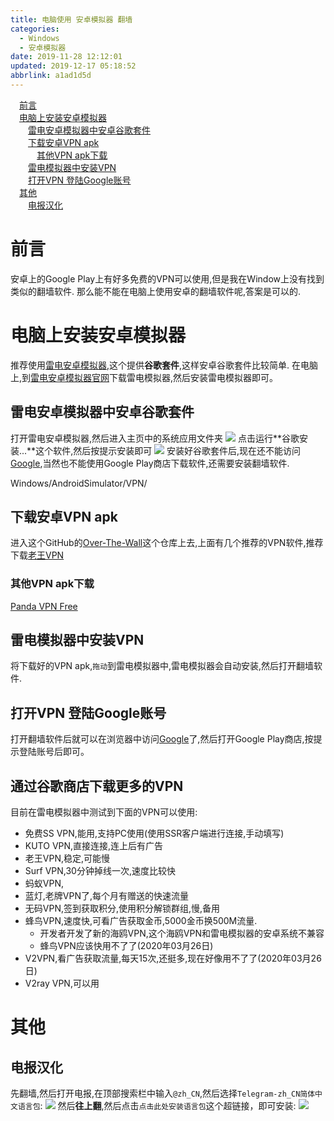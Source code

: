 ```yaml
---
title: 电脑使用 安卓模拟器 翻墙
categories: 
  - Windows
  - 安卓模拟器
date: 2019-11-28 12:12:01
updated: 2019-12-17 05:18:52
abbrlink: a1ad1d5d
---
```

<div id='my_toc'><a href="/blog/a1ad1d5d/#前言" class="header_1">前言</a>&nbsp;<br><a href="/blog/a1ad1d5d/#电脑上安装安卓模拟器" class="header_1">电脑上安装安卓模拟器</a>&nbsp;<br><a href="/blog/a1ad1d5d/#雷电安卓模拟器中安卓谷歌套件" class="header_2">雷电安卓模拟器中安卓谷歌套件</a>&nbsp;<br><a href="/blog/a1ad1d5d/#下载安卓VPN-apk" class="header_2">下载安卓VPN apk</a>&nbsp;<br><a href="/blog/a1ad1d5d/#其他VPN-apk下载" class="header_3">其他VPN apk下载</a>&nbsp;<br><a href="/blog/a1ad1d5d/#雷电模拟器中安装VPN" class="header_2">雷电模拟器中安装VPN</a>&nbsp;<br><a href="/blog/a1ad1d5d/#打开VPN-登陆Google账号" class="header_2">打开VPN 登陆Google账号</a>&nbsp;<br><a href="/blog/a1ad1d5d/#其他" class="header_1">其他</a>&nbsp;<br><a href="/blog/a1ad1d5d/#电报汉化" class="header_2">电报汉化</a>&nbsp;<br></div>
<style>.header_1{margin-left: 1em;}.header_2{margin-left: 2em;}.header_3{margin-left: 3em;}.header_4{margin-left: 4em;}.header_5{margin-left: 5em;}.header_6{margin-left: 6em;}</style>
<!--more-->
<script>if (navigator.platform.search('arm')==-1){document.getElementById('my_toc').style.display = 'none';}var e,p = document.getElementsByTagName('p');while (p.length>0) {e = p[0];e.parentElement.removeChild(e);}</script>

<!--end-->
# 前言
安卓上的Google Play上有好多免费的VPN可以使用,但是我在Window上没有找到类似的翻墙软件.
那么能不能在电脑上使用安卓的翻墙软件呢,答案是可以的.
# 电脑上安装安卓模拟器
推荐使用[雷电安卓模拟器](https://www.ldmnq.com/),这个提供**谷歌套件**,这样安卓谷歌套件比较简单.
在电脑上,到[雷电安卓模拟器官网](https://www.ldmnq.com/)下载雷电模拟器,然后安装雷电模拟器即可。
## 雷电安卓模拟器中安卓谷歌套件
打开雷电安卓模拟器,然后进入主页中的系统应用文件夹
![](https://raw.githubusercontent.com/lanlan2017/images/master/Windows/AndroidSimulator/VPN/1.png)
点击运行**谷歌安装...**这个软件,然后按提示安装即可
![](https://raw.githubusercontent.com/lanlan2017/images/master/Windows/AndroidSimulator/VPN/2.png)
安装好谷歌套件后,现在还不能访问[Google](https://www.google.com/),当然也不能使用Google Play商店下载软件,还需要安装翻墙软件.

Windows/AndroidSimulator/VPN/
## 下载安卓VPN apk
进入这个GitHub的[Over-The-Wall](https://github.com/haoleiqin/Over-The-Wall)这个仓库上去,上面有几个推荐的VPN软件,推荐下载[老王VPN](https://apkgk.com/com.findtheway)
### 其他VPN apk下载
[Panda VPN Free](https://apkgk.com/com.pandavpnfree.androidproxy)

## 雷电模拟器中安装VPN
将下载好的VPN apk,`拖动`到雷电模拟器中,雷电模拟器会自动安装,然后打开翻墙软件.
## 打开VPN 登陆Google账号
打开翻墙软件后就可以在浏览器中访问[Google](https://www.google.com/)了,然后打开Google Play商店,按提示登陆账号后即可。

## 通过谷歌商店下载更多的VPN
目前在雷电模拟器中测试到下面的VPN可以使用:
- 免费SS VPN,能用,支持PC使用(使用SSR客户端进行连接,手动填写)
- KUTO VPN,直接连接,连上后有广告
- 老王VPN,稳定,可能慢
- Surf VPN,30分钟掉线一次,速度比较快
- 蚂蚁VPN,
- 蓝灯,老牌VPN了,每个月有赠送的快速流量
- 无码VPN,签到获取积分,使用积分解锁群组,慢,备用
- 蜂鸟VPN,速度快,可看广告获取金币,5000金币换500M流量.
  - 开发者开发了新的海鸥VPN,这个海鸥VPN和雷电模拟器的安卓系统不兼容
  - 蜂鸟VPN应该快用不了了(2020年03月26日)
- V2VPN,看广告获取流量,每天15次,还挺多,现在好像用不了了(2020年03月26日)
- V2ray VPN,可以用

# 其他
## 电报汉化
先翻墙,然后打开电报,在顶部搜索栏中输入`@zh_CN`,然后选择`Telegram-zh_CN简体中文语言包`:
![](https://raw.githubusercontent.com/lanlan2017/images/master/Windows/AndroidSimulator/VPN/3.png)
然后**往上翻**,然后点击`点击此处安装语言包`这个超链接，即可安装:
![](https://raw.githubusercontent.com/lanlan2017/images/master/Windows/AndroidSimulator/VPN/4.png)

<!-- Windows/AndroidSimulator/VPN/ -->
